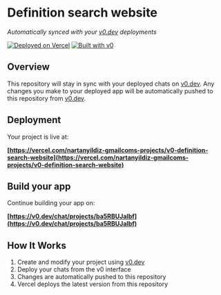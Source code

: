# Definition search website

*Automatically synced with your [v0.dev](https://v0.dev) deployments*

[![Deployed on Vercel](https://img.shields.io/badge/Deployed%20on-Vercel-black?style=for-the-badge&logo=vercel)](https://vercel.com/nartanyildiz-gmailcoms-projects/v0-definition-search-website)
[![Built with v0](https://img.shields.io/badge/Built%20with-v0.dev-black?style=for-the-badge)](https://v0.dev/chat/projects/ba5RBUJaIbf)

## Overview

This repository will stay in sync with your deployed chats on [v0.dev](https://v0.dev).
Any changes you make to your deployed app will be automatically pushed to this repository from [v0.dev](https://v0.dev).

## Deployment

Your project is live at:

**[https://vercel.com/nartanyildiz-gmailcoms-projects/v0-definition-search-website](https://vercel.com/nartanyildiz-gmailcoms-projects/v0-definition-search-website)**

## Build your app

Continue building your app on:

**[https://v0.dev/chat/projects/ba5RBUJaIbf](https://v0.dev/chat/projects/ba5RBUJaIbf)**

## How It Works

1. Create and modify your project using [v0.dev](https://v0.dev)
2. Deploy your chats from the v0 interface
3. Changes are automatically pushed to this repository
4. Vercel deploys the latest version from this repository
